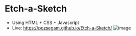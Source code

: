 # Etch-a-Sketch
- Using HTML + CSS + Javascript
- Live: https://pozsegam.github.io/Etch-a-Sketch/
![image](https://user-images.githubusercontent.com/97035194/155748196-4d76d8a7-ff98-4d22-8479-a851e5efbaec.png)
